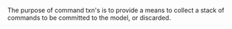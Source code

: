 The purpose of command txn's is to provide a means to collect a stack of commands to be committed to the model, or discarded.
